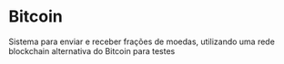 # Bitcoin

Sistema para enviar e receber frações de moedas, utilizando uma rede blockchain alternativa do Bitcoin para testes
